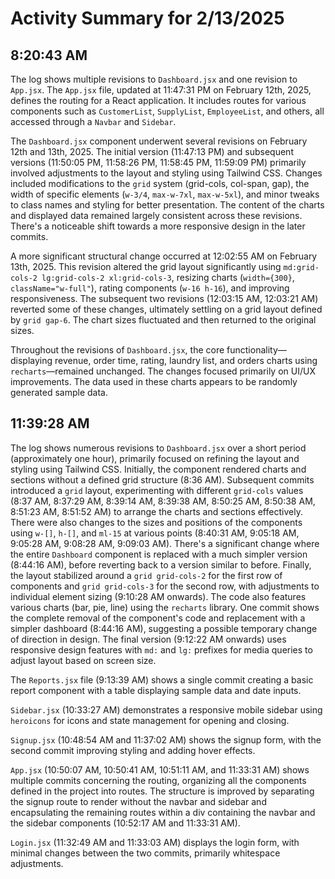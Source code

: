 # Activity Summary for 2/13/2025

## 8:20:43 AM
The log shows multiple revisions to `Dashboard.jsx` and one revision to `App.jsx`.  The `App.jsx` file, updated at 11:47:31 PM on February 12th, 2025, defines the routing for a React application.  It includes routes for various components such as `CustomerList`, `SupplyList`, `EmployeeList`, and others, all accessed through a `Navbar` and `Sidebar`.

The `Dashboard.jsx` component underwent several revisions on February 12th and 13th, 2025.  The initial version (11:47:13 PM) and subsequent versions (11:50:05 PM, 11:58:26 PM, 11:58:45 PM, 11:59:09 PM) primarily involved adjustments to the layout and styling using Tailwind CSS.  Changes included modifications to the `grid` system (grid-cols, col-span, gap), the width of specific elements (`w-3/4`, `max-w-7xl`, `max-w-5xl`), and minor tweaks to class names and styling for better presentation.  The content of the charts and displayed data remained largely consistent across these revisions.  There's a noticeable shift towards a more responsive design in the later commits.

A more significant structural change occurred at 12:02:55 AM on February 13th, 2025.  This revision altered the grid layout significantly using `md:grid-cols-2 lg:grid-cols-2 xl:grid-cols-3`, resizing charts (`width={300}`, `className="w-full"`), rating components (`w-16 h-16`), and improving responsiveness.  The subsequent two revisions (12:03:15 AM, 12:03:21 AM) reverted some of these changes, ultimately settling on a grid layout defined by `grid gap-6`.  The chart sizes fluctuated and then returned to the original sizes.

Throughout the revisions of `Dashboard.jsx`, the core functionality—displaying revenue, order time, rating, laundry list, and orders charts using `recharts`—remained unchanged.  The changes focused primarily on UI/UX improvements.  The data used in these charts appears to be randomly generated sample data.


## 11:39:28 AM
The log shows numerous revisions to `Dashboard.jsx` over a short period (approximately one hour), primarily focused on refining the layout and styling using Tailwind CSS.  Initially, the component rendered charts and sections without a defined grid structure (8:36 AM).  Subsequent commits introduced a `grid` layout, experimenting with different `grid-cols` values (8:37 AM, 8:37:29 AM, 8:39:14 AM, 8:39:38 AM, 8:50:25 AM, 8:50:38 AM, 8:51:23 AM, 8:51:52 AM) to arrange the charts and sections effectively.  There were also changes to the sizes and positions of the components using `w-[]`, `h-[]`, and `ml-15` at various points (8:40:31 AM, 9:05:18 AM, 9:05:28 AM, 9:08:28 AM, 9:09:03 AM). There's a significant change where the entire `Dashboard` component is replaced with a much simpler version (8:44:16 AM), before reverting back to a version similar to before.  Finally, the layout stabilized around a `grid grid-cols-2` for the first row of components and `grid grid-cols-3` for the second row, with adjustments to individual element sizing (9:10:28 AM onwards). The code also features various charts (bar, pie, line) using the `recharts` library.  One commit shows the complete removal of the component's code and replacement with a simpler dashboard (8:44:16 AM), suggesting a possible temporary change of direction in design.  The final version (9:12:22 AM onwards) uses responsive design features with `md:` and `lg:` prefixes for media queries to adjust layout based on screen size.


The `Reports.jsx` file (9:13:39 AM) shows a single commit creating a basic report component with a table displaying sample data and date inputs.


`Sidebar.jsx` (10:33:27 AM) demonstrates a responsive mobile sidebar using `heroicons` for icons and state management for opening and closing.


`Signup.jsx` (10:48:54 AM and 11:37:02 AM) shows the signup form, with the second commit improving styling and adding hover effects.


`App.jsx` (10:50:07 AM, 10:50:41 AM, 10:51:11 AM, and 11:33:31 AM) shows multiple commits concerning the routing, organizing all the components defined in the project into routes. The structure is improved by separating the signup route to render without the navbar and sidebar and encapsulating the remaining routes within a div containing the navbar and the sidebar components (10:52:17 AM and 11:33:31 AM).


`Login.jsx` (11:32:49 AM and 11:33:03 AM) displays the login form, with minimal changes between the two commits, primarily whitespace adjustments.
